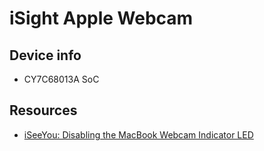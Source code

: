 # iSight Apple Webcam

## Device info

 * CY7C68013A SoC

## Resources

 * [iSeeYou: Disabling the MacBook Webcam Indicator LED](https://www.usenix.org/conference/usenixsecurity14/technical-sessions/presentation/brocker)
